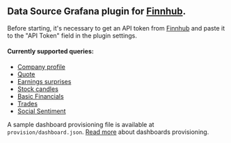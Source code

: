 ## Data Source Grafana plugin for [Finnhub](https://finnhub.io/).

Before starting, it's necessary to get an API token from [Finnhub](https://finnhub.io/) and paste it to the "API Token" field in the plugin settings.

#### Currently supported queries:
- [Company profile](https://finnhub.io/docs/api#company-profile2)
- [Quote](https://finnhub.io/docs/api#quote)
- [Earnings surprises](https://finnhub.io/docs/api#company-earnings)
- [Stock candles](https://finnhub.io/docs/api#stock-candles)
- [Basic Financials](https://finnhub.io/docs/api#company-basic-financials)
- [Trades](https://finnhub.io/docs/api#websocket-trades)
- [Social Sentiment](https://finnhub.io/docs/api/social-sentiment)
 
A sample dashboard provisioning file is available at `provision/dashboard.json`. [Read more](https://grafana.com/tutorials/provision-dashboards-and-data-sources) about dashboards provisioning. 
